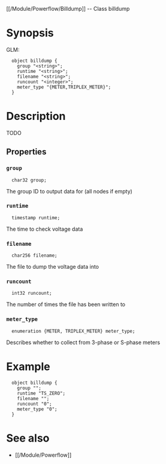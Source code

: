 [[/Module/Powerflow/Billdump]] -- Class billdump

# Synopsis
GLM:
~~~
  object billdump {
    group "<string>";
    runtime "<string>";
    filename "<string>";
    runcount "<integer>";
    meter_type "{METER,TRIPLEX_METER}";
  }
~~~

# Description

TODO

## Properties

### `group`
~~~
  char32 group;
~~~

The group ID to output data for (all nodes if empty)

### `runtime`
~~~
  timestamp runtime;
~~~

The time to check voltage data

### `filename`
~~~
  char256 filename;
~~~

The file to dump the voltage data into

### `runcount`
~~~
  int32 runcount;
~~~

The number of times the file has been written to

### `meter_type`
~~~
  enumeration {METER, TRIPLEX_METER} meter_type;
~~~

Describes whether to collect from 3-phase or S-phase meters

# Example

~~~
  object billdump {
    group "";
    runtime "TS_ZERO";
    filename "";
    runcount "0";
    meter_type "0";
  }
~~~

# See also
* [[/Module/Powerflow]]


